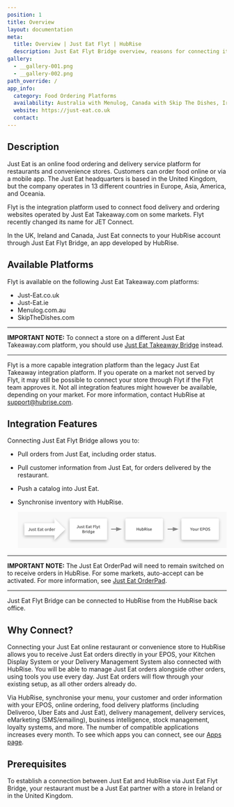 ```yaml
---
position: 1
title: Overview
layout: documentation
meta:
  title: Overview | Just Eat Flyt | HubRise
  description: Just Eat Flyt Bridge overview, reasons for connecting it to HubRise and summary of integrated features. Synchronise data between your EPOS and your apps.
gallery:
  - __gallery-001.png
  - __gallery-002.png
path_override: /
app_info:
  category: Food Ordering Platforms
  availability: Australia with Menulog, Canada with Skip The Dishes, Ireland, Italy, Spain, United Kingdom
  website: https://just-eat.co.uk
  contact:
---
```


## Description

Just Eat is an online food ordering and delivery service platform for restaurants and convenience stores. Customers can order food online or via a mobile app. The Just Eat headquarters is based in the United Kingdom, but the company operates in 13 different countries in Europe, Asia, America, and Oceania.

Flyt is the integration platform used to connect food delivery and ordering websites operated by Just Eat Takeaway.com on some markets. Flyt recently changed its name for JET Connect.

In the UK, Ireland and Canada, Just Eat connects to your HubRise account through Just Eat Flyt Bridge, an app developed by HubRise.

## Available Platforms

Flyt is available on the following Just Eat Takeaway.com platforms:

- Just-Eat.co.uk
- Just-Eat.ie
- Menulog.com.au
- SkipTheDishes.com

---

**IMPORTANT NOTE:** To connect a store on a different Just Eat Takeaway.com platform, you should use [Just Eat Takeaway Bridge](/apps/just-eat-takeaway/) instead.

---

Flyt is a more capable integration platform than the legacy Just Eat Takeaway integration platform. If you operate on a market not served by Flyt, it may still be possible to connect your store through Flyt if the Flyt team approves it. Not all integration features might however be available, depending on your market. For more information, contact HubRise at [support@hubrise.com](mailto:support@hubrise.com).

## Integration Features

Connecting Just Eat Flyt Bridge allows you to:

- Pull orders from Just Eat, including order status. 
- Pull customer information from Just Eat, for orders delivered by the restaurant. 
- Push a catalog into Just Eat.
- Synchronise inventory with HubRise.


  ![Diagram of the connection flow between Just Eat, Just Eat Flyt Bridge, and HubRise for receiving orders](../images/000-en-2x-just-eat-connection-diagram.png)

---

**IMPORTANT NOTE:** The Just Eat OrderPad will need to remain switched on to receive orders in HubRise. For some markets, auto-accept can be activated. For more information, see [Just Eat OrderPad](/apps/just-eat-flyt/receive-orders#just-eat-orderpad).

---

Just Eat Flyt Bridge can be connected to HubRise from the HubRise back office.

## Why Connect?

Connecting your Just Eat online restaurant or convenience store to HubRise allows you to receive Just Eat orders directly in your EPOS, your Kitchen Display System or your Delivery Management System also connected with HubRise.
You will be able to manage Just Eat orders alongside other orders, using tools you use every day. Just Eat orders will flow through your existing setup, as all other orders already do.

Via HubRise, synchronise your menu, your customer and order information with your EPOS, online ordering, food delivery platforms (including Deliveroo, Uber Eats and Just Eat), delivery management, delivery services, eMarketing (SMS/emailing), business intelligence, stock management, loyalty systems, and more. The number of compatible applications increases every month. To see which apps you can connect, see our [Apps page](/apps).

## Prerequisites

To establish a connection between Just Eat and HubRise via Just Eat Flyt Bridge, your restaurant must be a Just Eat partner with a store in Ireland or in the United Kingdom.

